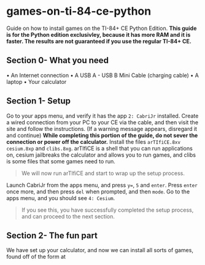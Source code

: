 # games-on-ti-84-ce-python
Guide on how to install games on the TI-84+ CE Python Edition. __This guide is for the Python edition exclusivley, because it has more RAM and it is faster. The results are not guaranteed if you use the regular TI-84+ CE.__

## Section 0- What you need
• An Internet connection
• A USB A - USB B Mini Cable (charging cable)
• A laptop
• Your calculator

## Section 1- Setup
Go to your apps menu, and verify it has the app `2: CabriJr` installed.
Create a wired connection from your PC to your CE via the cable, and then visit the site [](ticalc.link) and follow the instructions. (If a warning message appears, disregard it and continue)
__While completing this portion of the guide, do not sever the connection or power off the calculator.__
Install the files `arTIfiCE.8xv` `cesium.8xp` and `clibs.8xg`. arTIfiCE is a shell that you can run applications on, cesium jailbreaks the calculator and allows you to run games, and clibs is some files that some games need to run.
>We will now run arTIfiCE and start to wrap up the setup process.
>
Launch CabriJr from the apps menu, and press `y=`, `5` and `enter`. Press `enter` once more, and then press `del` when prompted, and then `mode`.
Go to the apps menu, and you should see `4: Cesium`. 
>If you see this, you have successfully completed the setup process, and can proceed to the next section.
>

## Section 2- The fun part
We have set up your calculator, and now we can install all sorts of games, found off of the form at [](https://www.cemetech.net/downloads/browse/84pce/asm/games)
